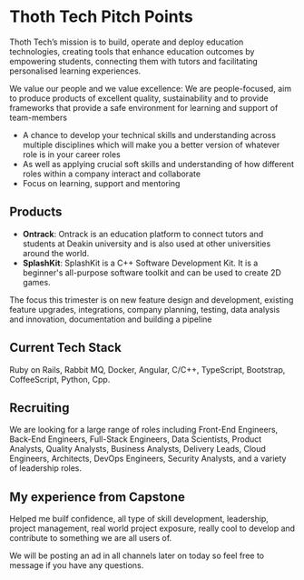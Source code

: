 # Thoth Tech Pitch Points

Thoth Tech’s mission is to build, operate and deploy education technologies, creating tools that enhance education outcomes by empowering students, connecting them with tutors and facilitating personalised learning experiences.

We value our people and we value excellence: We are people-focused, aim to produce products of excellent quality, sustainability and to provide frameworks that provide a safe environment for learning and support of team-members

- A chance to develop your technical skills and understanding across multiple disciplines which will make you a better version of whatever role is in your career roles
- As well as applying crucial soft skills and understanding of how different roles within a company interact and collaborate
- Focus on learning, support and mentoring

## Products

- **Ontrack**: Ontrack is an education platform to connect tutors and students at Deakin university and is also used at other universities around the world.
- **SplashKit**: SplashKit is a C++ Software Development Kit. It is a beginner's all-purpose software toolkit and can be used to create 2D games.

The focus this trimester is on new feature design and development, existing feature upgrades, integrations, company planning, testing, data analysis and innovation, documentation and building a pipeline

## Current Tech Stack

Ruby on Rails, Rabbit MQ, Docker, Angular, C/C++, TypeScript, Bootstrap, CoffeeScript, Python, Cpp.

## Recruiting

We are looking for a large range of roles including Front-End Engineers, Back-End Engineers, Full-Stack Engineers, Data Scientists, Product Analysts, Quality Analysts, Business Analysts, Delivery Leads, Cloud Engineers, Architects, DevOps Engineers, Security Analysts, and a variety of leadership roles.

## My experience from Capstone

Helped me builf confidence, all type of skill development, leadership, project management, real world project exposure, really cool to develop and contribute to something we are all users of.

We will be posting an ad in all channels later on today so feel free to message if you have any questions.
